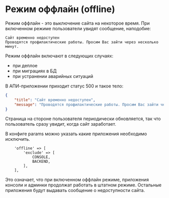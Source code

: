 Режим оффлайн (offline)
===

Режим оффлайн - это выключение сайта на некоторое время.
При включенном режиме пользователи увидят сообщение, наподобие:

    Сайт временно недоступен
    Проводятся профилактические работы. Просим Вас зайти через несколько минут.

Режим оффлайн включают в следующих случаях:

* при деплое
* при миграциях в БД
* при устранении аварийных ситуаций

В АПИ-приложении приходит статус 500 и такое тело:

```json
{
    "title": "Сайт временно недоступен",
    "message": "Проводятся профилактические работы. Просим Вас зайти через несколько минут."
}
```

Страница на стороне пользователя периодически обновляется, 
так что пользователь сразу увидит, когда сайт заработает.

В конфиге params можно указать какие приложения необходимо исключить.

```
    'offline' => [
        'exclude' => [
            CONSOLE,
            BACKEND,
        ],
    ],
```

Это означает, что при включенном оффлайн режиме, 
приложения консоли и админки продолжат работать в штатном режиме.
Остальные приложения будут выдавать сообщение о недоступности сайта.
